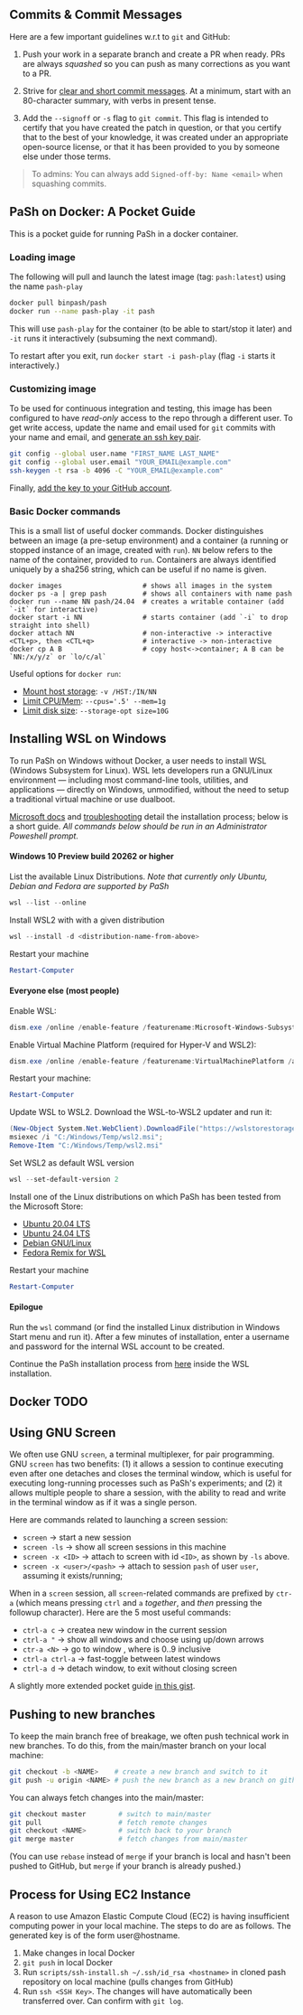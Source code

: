 ## Commits & Commit Messages

Here are a few important guidelines w.r.t to `git` and GitHub:

1. Push your work in a separate branch and create a PR when ready. PRs are always *squashed* so you can push as many corrections as you want to a PR.

2. Strive for [clear and short commit messages](https://tbaggery.com/2008/04/19/a-note-about-git-commit-messages.html). At a minimum, start with an 80-character summary, with verbs in present tense.

3. Add the `--signoff` or `-s` flag to `git commit`. This flag is intended to certify that you have created the patch in question, or that you certify that to the best of your knowledge, it was created under an appropriate open-source license, or that it has been provided to you by someone else under those terms.

> To admins: You can always add `Signed-off-by: Name <email>` when squashing commits.


## PaSh on Docker: A Pocket Guide

This is a pocket guide for running PaSh in a docker container.

### Loading image

The following will pull and launch the latest image (tag: `pash:latest`) using the name `pash-play`

```sh
docker pull binpash/pash
docker run --name pash-play -it pash
```
This will use `pash-play` for the container (to be able to start/stop it later) and `-it` runs it interactively (subsuming the next command).

To restart after you exit, run `docker start -i pash-play` (flag `-i` starts it interactively.)

### Customizing image

To be used for continuous integration and testing, this image has been configured to have _read-only_ access to the repo through a different user.
To get write access, update the name and email used for `git` commits with your name and email, and [generate an ssh key pair](https://docs.github.com/en/free-pro-team@latest/github/authenticating-to-github/generating-a-new-ssh-key-and-adding-it-to-the-ssh-agent).

```sh
git config --global user.name "FIRST_NAME LAST_NAME"
git config --global user.email "YOUR_EMAIL@example.com"
ssh-keygen -t rsa -b 4096 -C "YOUR_EMAIL@example.com"
```

Finally, [add the key to your GitHub account](https://docs.github.com/en/free-pro-team@latest/github/authenticating-to-github/adding-a-new-ssh-key-to-your-github-account).

### Basic Docker commands

This is a small list of useful docker commands. Docker distinguishes between an image (a pre-setup environment) and a container (a running or stopped instance of an image, created with `run`). `NN` below refers to the name of the container, provided to `run`. Containers are always identified uniquely by a sha256 string, which can be useful if no name is given.

```
docker images                    # shows all images in the system
docker ps -a | grep pash         # shows all containers with name pash
docker run --name NN pash/24.04  # creates a writable container (add `-it` for interactive)
docker start -i NN               # starts container (add `-i` to drop straight into shell)
docker attach NN                 # non-interactive -> interactive
<CTL+p>, then <CTL+q>            # interactive -> non-interactive
docker cp A B                    # copy host<->container; A B can be `NN:/x/y/z` or `lo/c/al`
```

Useful options for `docker run`:

* [Mount host storage](https://docs.docker.com/storage/bind-mounts/): `-v /HST:/IN/NN`
* [Limit CPU/Mem](https://docs.docker.com/config/containers/resource_constraints/): `--cpus='.5' --mem=1g`
* [Limit disk size](https://docs.docker.com/engine/reference/commandline/run/#set-storage-driver-options-per-container): `--storage-opt size=10G`

## Installing WSL on Windows

To run PaSh on Windows without Docker, a user needs to install WSL (Windows Subsystem for Linux).
WSL lets developers run a GNU/Linux environment — including most command-line tools, utilities, and applications — directly on Windows, unmodified, without the need to setup a traditional virtual machine or use dualboot.

[Microsoft docs](https://docs.microsoft.com/en-us/windows/wsl/install-win10) and [troubleshooting](https://github.com/MicrosoftDocs/WSL/blob/master/WSL/troubleshooting.md) detail the installation process; below is a short guide.
_All commands below should be run in an Administrator Poweshell prompt._

#### Windows 10 Preview build 20262 or higher

List the available Linux Distributions. _Note that currently only Ubuntu, Debian and Fedora are supported by PaSh_
```powershell
wsl --list --online
```
Install WSL2 with with a given distribution
```powershell
wsl --install -d <distribution-name-from-above>
```
Restart your machine
```powershell
Restart-Computer
```

#### Everyone else (most people)
Enable WSL:
```powershell
dism.exe /online /enable-feature /featurename:Microsoft-Windows-Subsystem-Linux /all /norestart
```
Enable Virtual Machine Platform (required for Hyper-V and WSL2):
```powershell
dism.exe /online /enable-feature /featurename:VirtualMachinePlatform /all /norestart
```
Restart your machine:
```powershell
Restart-Computer
```
Update WSL to WSL2. Download the WSL-to-WSL2 updater and run it:
```powershell
(New-Object System.Net.WebClient).DownloadFile("https://wslstorestorage.blob.core.windows.net/wslblob/wsl_update_x64.msi", "C:/Windows/Temp/wsl2.msi");
msiexec /i "C:/Windows/Temp/wsl2.msi";
Remove-Item "C:/Windows/Temp/wsl2.msi"
```
Set WSL2 as default WSL version
```powershell
wsl --set-default-version 2
```

Install one of the Linux distributions on which PaSh has been tested from the Microsoft Store:

* [Ubuntu 20.04 LTS](https://www.microsoft.com/store/apps/9n6svws3rx71)
* [Ubuntu 24.04 LTS](https://www.microsoft.com/store/apps/9nz3klhxdjp5)
* [Debian GNU/Linux](https://www.microsoft.com/store/apps/9MSVKQC78PK6)
* [Fedora Remix for WSL](https://www.microsoft.com/store/apps/9n6gdm4k2hnc)

Restart your machine
```powershell
Restart-Computer
```

#### Epilogue

Run the `wsl` command (or find the installed Linux distribution in Windows Start menu and run it).
After a few minutes of installation, enter a username and password for the internal WSL account to be created.

Continue the PaSh installation process from [here](https://github.com/binpash/pash/blob/main/docs/tutorial/tutorial.md#installation) inside the WSL installation.


## Docker TODO

## Using GNU Screen

We often use GNU `screen`, a terminal multiplexer, for pair programming. GNU `screen` has two benefits: (1) it allows a session to continue executing even after one detaches and closes the terminal window, which is useful for executing long-running processes such as PaSh's experiments; and (2) it allows multiple people to share a session, with the ability to read and write in the terminal window as if it was a single person.

Here are commands related to launching a screen session:
* `screen`                   -> start a new session
* `screen -ls`               -> show all screen sessions in this machine
* `screen -x <ID>`           -> attach to screen with id `<ID>`, as shown by `-ls` above.
* `screen -x <user>/<pash>`  -> attach to session `pash` of user `user`, assuming it exists/running; 

When in a `screen` session, all `screen`-related commands are prefixed by `ctr-a` (which means pressing `ctrl` and `a` _together_, and _then_ pressing the followup character). Here are the 5 most useful commands:
* `ctrl-a c`                 -> create­a new window in the current session
* `ctrl-a "`                 -> show all windows and choose using up/down arrows
* `ctr-a <N>`                -> go to window <N>, where <N> is 0..9 inclusive
* `ctrl-a ctrl-a`            -> fast-toggle between latest windows
* `ctrl-a d`                 -> detach window, to exit without closing screen

A slightly more extended pocket guide [in this gist](https://gist.github.com/nvasilakis/826e4f88d0e0dba2adf4df4834cb9394).

## Pushing to new branches

To keep the main branch free of breakage, we often push technical work in new branches. To do this, from the main/master branch on your local machine:

```sh
git checkout -b <NAME>    # create a new branch and switch to it
git push -u origin <NAME> # push the new branch as a new branch on github
```

You can always fetch changes into the main/master:

```sh
git checkout master        # switch to main/master
git pull                   # fetch remote changes
git checkout <NAME>        # switch back to your branch
git merge master           # fetch changes from main/master
```

(You can use `rebase` instead of `merge` if your branch is local and hasn't been pushed to GitHub, but `merge` if your branch is already pushed.)

## Process for Using EC2 Instance 

A reason to use Amazon Elastic Compute Cloud (EC2) is having insufficient computing power in your local machine. The steps to do are as follows. The generated key is of the form user@hostname.

1. Make changes in local Docker
2. `git push` in local Docker
3. Run `scripts/ssh-install.sh ~/.ssh/id_rsa <hostname>` in cloned pash repository on local machine (pulls changes from GitHub)
4. Run `ssh <SSH Key>`. The changes will have automatically been transferred over. Can confirm with `git log`.
